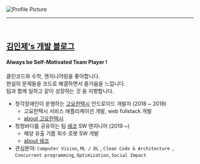 <img src="/home/helios789/injae-kim.github.io/%7B%7B%20site.baseurl%20%7D%7D/assets/profile.jpeg" title="Profile Picture" class="profile">

<br/>

------

<br/>

## [김인제's 개발 블로그](https://injae-kim.github.io/)

#### Always be Self-Motivated Team Player !

클린코드와 수학, 엔지니어링을 좋아합니다. <br/>
현실의 문제들을 코드로 해결하면서 즐거움을 느낍니다.<br/>
팀과 함께 일하고 같이 성장하는 것 을 지향합니다.<br/>

- 청각장애인이 운행하는 [고요한택시](http://www.goyohantaxi.com/) 안드로이드 개발자 (2018 ~ 2019)
  - 고요한택시 서비스 애플리케이션 개발, web fullstack 개발
  - [about 고요한택시](http://news1.kr/articles/?3786791)
- 청청바다를 공유하는 팀 [쉐코](http://sheco.co) SW 엔지니어 (2019 ~)
  - 해양 유출 기름 회수 로봇 SW 개발
  - [about 쉐코](https://www.yna.co.kr/view/AKR20190628149500065?input=1195m)
- 관심분야: `Computer Vision`, `ML / DL` , `Clean Code & Architecture `, `Concurrent programming`, `Optimization`, `Social Impact`



